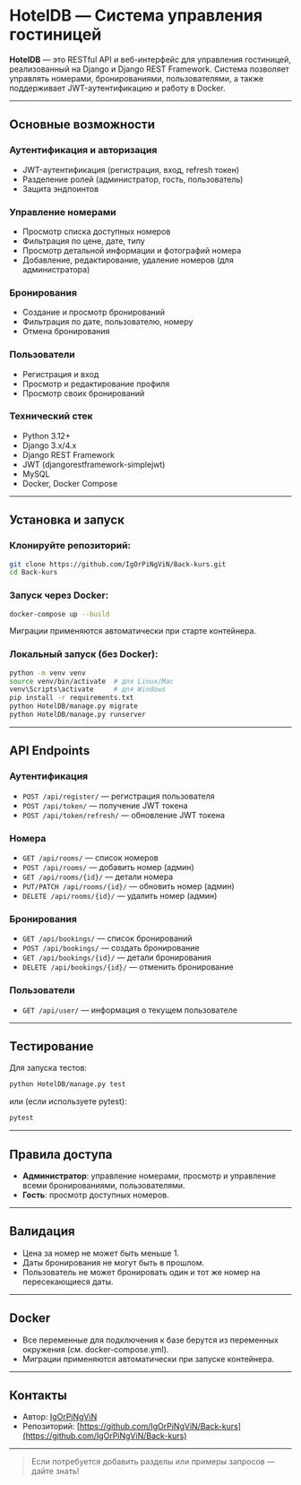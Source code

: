 # HotelDB — Система управления гостиницей

**HotelDB** — это RESTful API и веб-интерфейс для управления гостиницей, реализованный на Django и Django REST Framework. Система позволяет управлять номерами, бронированиями, пользователями, а также поддерживает JWT-аутентификацию и работу в Docker.

---

## Основные возможности

### Аутентификация и авторизация
- JWT-аутентификация (регистрация, вход, refresh токен)
- Разделение ролей (администратор, гость, пользователь)
- Защита эндпоинтов

### Управление номерами
- Просмотр списка доступных номеров
- Фильтрация по цене, дате, типу
- Просмотр детальной информации и фотографий номера
- Добавление, редактирование, удаление номеров (для администратора)

### Бронирования
- Создание и просмотр бронирований
- Фильтрация по дате, пользователю, номеру
- Отмена бронирования

### Пользователи
- Регистрация и вход
- Просмотр и редактирование профиля
- Просмотр своих бронирований

### Технический стек
- Python 3.12+
- Django 3.x/4.x
- Django REST Framework
- JWT (djangorestframework-simplejwt)
- MySQL
- Docker, Docker Compose

---

## Установка и запуск

### Клонируйте репозиторий:
```sh
git clone https://github.com/IgOrPiNgViN/Back-kurs.git
cd Back-kurs
```

### Запуск через Docker:
```sh
docker-compose up --build
```
Миграции применяются автоматически при старте контейнера.

### Локальный запуск (без Docker):
```sh
python -m venv venv
source venv/bin/activate  # для Linux/Mac
venv\Scripts\activate     # для Windows
pip install -r requirements.txt
python HotelDB/manage.py migrate
python HotelDB/manage.py runserver
```

---

## API Endpoints

### Аутентификация
- `POST /api/register/` — регистрация пользователя
- `POST /api/token/` — получение JWT токена
- `POST /api/token/refresh/` — обновление JWT токена

### Номера
- `GET /api/rooms/` — список номеров
- `POST /api/rooms/` — добавить номер (админ)
- `GET /api/rooms/{id}/` — детали номера
- `PUT/PATCH /api/rooms/{id}/` — обновить номер (админ)
- `DELETE /api/rooms/{id}/` — удалить номер (админ)

### Бронирования
- `GET /api/bookings/` — список бронирований
- `POST /api/bookings/` — создать бронирование
- `GET /api/bookings/{id}/` — детали бронирования
- `DELETE /api/bookings/{id}/` — отменить бронирование

### Пользователи
- `GET /api/user/` — информация о текущем пользователе

---

## Тестирование

Для запуска тестов:
```sh
python HotelDB/manage.py test
```
или (если используете pytest):
```sh
pytest
```

---

## Правила доступа

- **Администратор**: управление номерами, просмотр и управление всеми бронированиями, пользователями.
- **Гость**: просмотр доступных номеров.

---

## Валидация

- Цена за номер не может быть меньше 1.
- Даты бронирования не могут быть в прошлом.
- Пользователь не может бронировать один и тот же номер на пересекающиеся даты.

---

## Docker

- Все переменные для подключения к базе берутся из переменных окружения (см. docker-compose.yml).
- Миграции применяются автоматически при запуске контейнера.

---

## Контакты

- Автор: [IgOrPiNgViN](https://github.com/IgOrPiNgViN)
- Репозиторий: [https://github.com/IgOrPiNgViN/Back-kurs](https://github.com/IgOrPiNgViN/Back-kurs)

---

> Если потребуется добавить разделы или примеры запросов — дайте знать!
